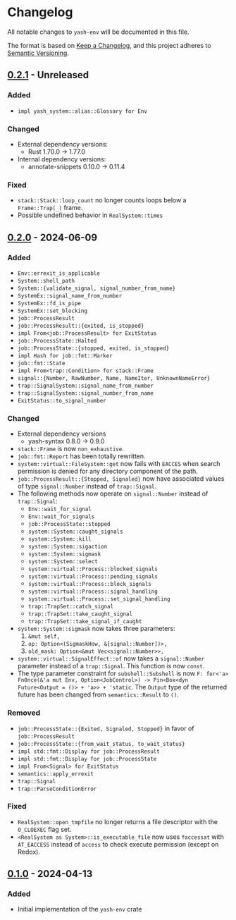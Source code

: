 # Changelog

All notable changes to `yash-env` will be documented in this file.

The format is based on [Keep a Changelog](https://keepachangelog.com/en/1.1.0/),
and this project adheres to [Semantic Versioning](https://semver.org/spec/v2.0.0.html).

## [0.2.1] - Unreleased

### Added

- `impl yash_system::alias::Glossary for Env`

### Changed

- External dependency versions:
    - Rust 1.70.0 → 1.77.0
- Internal dependency versions:
    - annotate-snippets 0.10.0 → 0.11.4

### Fixed

- `stack::Stack::loop_count` no longer counts loops below a `Frame::Trap(_)` frame.
- Possible undefined behavior in `RealSystem::times`

## [0.2.0] - 2024-06-09

### Added

- `Env::errexit_is_applicable`
- `System::shell_path`
- `System::{validate_signal, signal_number_from_name}`
- `SystemEx::signal_name_from_number`
- `SystemEx::fd_is_pipe`
- `SystemEx::set_blocking`
- `job::ProcessResult`
- `job::ProcessResult::{exited, is_stopped}`
- `impl From<job::ProcessResult> for ExitStatus`
- `job::ProcessState::Halted`
- `job::ProcessState::{stopped, exited, is_stopped}`
- `impl Hash for job::fmt::Marker`
- `job::fmt::State`
- `impl From<trap::Condition> for stack::Frame`
- `signal::{Number, RawNumber, Name, NameIter, UnknownNameError}`
- `trap::SignalSystem::signal_name_from_number`
- `trap::SignalSystem::signal_number_from_name`
- `ExitStatus::to_signal_number`

### Changed

- External dependency versions
    - yash-syntax 0.8.0 → 0.9.0
- `stack::Frame` is now `non_exhaustive`.
- `job::fmt::Report` has been totally rewritten.
- `system::virtual::FileSystem::get` now fails with `EACCES` when search
  permission is denied for any directory component of the path.
- `job::ProcessResult::{Stopped, Signaled}` now have associated values of type
  `signal::Number` instead of `trap::Signal`.
- The following methods now operate on `signal::Number` instead of `trap::Signal`:
    - `Env::wait_for_signal`
    - `Env::wait_for_signals`
    - `job::ProcessState::stopped`
    - `system::System::caught_signals`
    - `system::System::kill`
    - `system::System::sigaction`
    - `system::System::sigmask`
    - `system::System::select`
    - `system::virtual::Process::blocked_signals`
    - `system::virtual::Process::pending_signals`
    - `system::virtual::Process::block_signals`
    - `system::virtual::Process::signal_handling`
    - `system::virtual::Process::set_signal_handling`
    - `trap::TrapSet::catch_signal`
    - `trap::TrapSet::take_caught_signal`
    - `trap::TrapSet::take_signal_if_caught`
- `system::System::sigmask` now takes three parameters:
    1. `&mut self,`
    2. `op: Option<(SigmaskHow, &[signal::Number])>,`
    3. `old_mask: Option<&mut Vec<signal::Number>>,`
- `system::virtual::SignalEffect::of` now takes a `signal::Number` parameter
  instead of a `trap::Signal`. This function is now `const`.
- The type parameter constraint for `subshell::Subshell` is now
  `F: for<'a> FnOnce(&'a mut Env, Option<JobControl>) -> Pin<Box<dyn Future<Output = ()> + 'a>> + 'static`.
  The `Output` type of the returned future has been changed from
  `semantics::Result` to `()`.

### Removed

- `job::ProcessState::{Exited, Signaled, Stopped}` in favor of `job::ProcessResult`
- `job::ProcessState::{from_wait_status, to_wait_status}`
- `impl std::fmt::Display for job::ProcessResult`
- `impl std::fmt::Display for job::ProcessState`
- `impl From<Signal> for ExitStatus`
- `semantics::apply_errexit`
- `trap::Signal`
- `trap::ParseConditionError`

### Fixed

- `RealSystem::open_tmpfile` no longer returns a file descriptor with the
  `O_CLOEXEC` flag set.
- `<RealSystem as System>::is_executable_file` now uses `faccessat` with
  `AT_EACCESS` instead of `access` to check execute permission (except on
  Redox).

## [0.1.0] - 2024-04-13

### Added

- Initial implementation of the `yash-env` crate

[0.2.1]: https://github.com/magicant/yash-rs/releases/tag/yash-env-0.2.1
[0.2.0]: https://github.com/magicant/yash-rs/releases/tag/yash-env-0.2.0
[0.1.0]: https://github.com/magicant/yash-rs/releases/tag/yash-env-0.1.0
